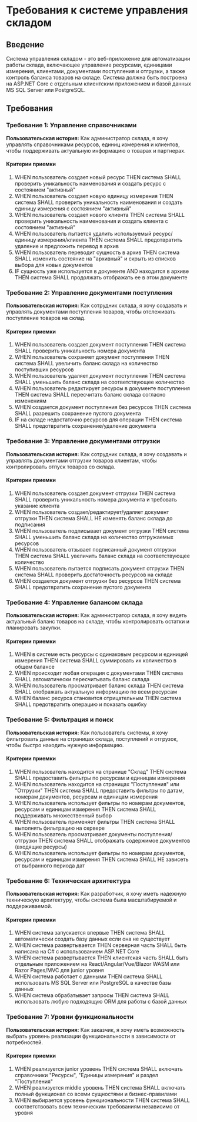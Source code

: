 # Требования к системе управления складом

## Введение

Система управления складом - это веб-приложение для автоматизации работы склада, включающее управление ресурсами, единицами измерения, клиентами, документами поступления и отгрузки, а также контроль баланса товаров на складе. Система должна быть построена на ASP.NET Core с отдельным клиентским приложением и базой данных MS SQL Server или PostgreSQL.

## Требования

### Требование 1: Управление справочниками

**Пользовательская история:** Как администратор склада, я хочу управлять справочниками ресурсов, единиц измерения и клиентов, чтобы поддерживать актуальную информацию о товарах и партнерах.

#### Критерии приемки

1. WHEN пользователь создает новый ресурс THEN система SHALL проверить уникальность наименования и создать ресурс с состоянием "активный"
2. WHEN пользователь создает новую единицу измерения THEN система SHALL проверить уникальность наименования и создать единицу измерения с состоянием "активный"
3. WHEN пользователь создает нового клиента THEN система SHALL проверить уникальность наименования и создать клиента с состоянием "активный"
4. WHEN пользователь пытается удалить используемый ресурс/единицу измерения/клиента THEN система SHALL предотвратить удаление и предложить перевод в архив
5. WHEN пользователь переводит сущность в архив THEN система SHALL изменить состояние на "архивный" и скрыть из списков выбора для новых документов
6. IF сущность уже используется в документе AND находится в архиве THEN система SHALL продолжать отображать ее в этом документе

### Требование 2: Управление документами поступления

**Пользовательская история:** Как сотрудник склада, я хочу создавать и управлять документами поступления товаров, чтобы отслеживать поступление товаров на склад.

#### Критерии приемки

1. WHEN пользователь создает документ поступления THEN система SHALL проверить уникальность номера документа
2. WHEN пользователь сохраняет документ поступления THEN система SHALL увеличить баланс склада на количество поступивших ресурсов
3. WHEN пользователь удаляет документ поступления THEN система SHALL уменьшить баланс склада на соответствующее количество
4. WHEN пользователь редактирует ресурсы в документе поступления THEN система SHALL пересчитать баланс склада согласно изменениям
5. WHEN создается документ поступления без ресурсов THEN система SHALL разрешить сохранение пустого документа
6. IF на складе недостаточно ресурсов для операции THEN система SHALL предотвратить сохранение/удаление документа

### Требование 3: Управление документами отгрузки

**Пользовательская история:** Как сотрудник склада, я хочу создавать и управлять документами отгрузки товаров клиентам, чтобы контролировать отпуск товаров со склада.

#### Критерии приемки

1. WHEN пользователь создает документ отгрузки THEN система SHALL проверить уникальность номера документа и требовать указание клиента
2. WHEN пользователь создает/редактирует/удаляет документ отгрузки THEN система SHALL НЕ изменять баланс склада до подписания
3. WHEN пользователь подписывает документ отгрузки THEN система SHALL уменьшить баланс склада на количество отгружаемых ресурсов
4. WHEN пользователь отзывает подписанный документ отгрузки THEN система SHALL увеличить баланс склада на соответствующее количество
5. WHEN пользователь пытается подписать документ отгрузки THEN система SHALL проверить достаточность ресурсов на складе
6. WHEN создается документ отгрузки без ресурсов THEN система SHALL предотвратить сохранение пустого документа

### Требование 4: Управление балансом склада

**Пользовательская история:** Как администратор склада, я хочу видеть актуальный баланс товаров на складе, чтобы контролировать остатки и планировать закупки.

#### Критерии приемки

1. WHEN в системе есть ресурсы с одинаковым ресурсом и единицей измерения THEN система SHALL суммировать их количество в общем балансе
2. WHEN происходит любая операция с документами THEN система SHALL автоматически пересчитывать баланс склада
3. WHEN пользователь просматривает баланс склада THEN система SHALL отображать актуальную информацию по всем ресурсам
4. WHEN баланс ресурса становится отрицательным THEN система SHALL предотвратить операцию и показать ошибку

### Требование 5: Фильтрация и поиск

**Пользовательская история:** Как пользователь системы, я хочу фильтровать данные на страницах склада, поступлений и отгрузок, чтобы быстро находить нужную информацию.

#### Критерии приемки

1. WHEN пользователь находится на странице "Склад" THEN система SHALL предоставить фильтры по ресурсам и единицам измерения
2. WHEN пользователь находится на страницах "Поступления" или "Отгрузки" THEN система SHALL предоставить фильтры по датам, номерам документов, ресурсам и единицам измерения
3. WHEN пользователь использует фильтры по номерам документов, ресурсам и единицам измерения THEN система SHALL поддерживать множественный выбор
4. WHEN пользователь применяет фильтры THEN система SHALL выполнять фильтрацию на сервере
5. WHEN пользователь просматривает документы поступления/отгрузки THEN система SHALL отображать содержимое документов (входящие ресурсы)
6. WHEN пользователь использует фильтры по номерам документов, ресурсам и единицам измерения THEN система SHALL НЕ зависеть от выбранного периода дат

### Требование 6: Техническая архитектура

**Пользовательская история:** Как разработчик, я хочу иметь надежную техническую архитектуру, чтобы система была масштабируемой и поддерживаемой.

#### Критерии приемки

1. WHEN система запускается впервые THEN система SHALL автоматически создать базу данных если она не существует
2. WHEN система развертывается THEN серверная часть SHALL быть написана на C# с использованием ASP.NET Core
3. WHEN система развертывается THEN клиентская часть SHALL быть отдельным приложением на React/Angular/Vue/Blazor WASM или Razor Pages/MVC для junior уровня
4. WHEN система работает с данными THEN система SHALL использовать MS SQL Server или PostgreSQL в качестве базы данных
5. WHEN система обрабатывает запросы THEN система SHALL использовать любую подходящую ORM для работы с базой данных

### Требование 7: Уровни функциональности

**Пользовательская история:** Как заказчик, я хочу иметь возможность выбрать уровень реализации функциональности в зависимости от потребностей.

#### Критерии приемки

1. WHEN реализуется junior уровень THEN система SHALL включать справочники "Ресурсы", "Единицы измерения" и раздел "Поступления"
2. WHEN реализуется middle уровень THEN система SHALL включать полный функционал со всеми сущностями и бизнес-правилами
3. WHEN выбирается уровень функциональности THEN система SHALL соответствовать всем техническим требованиям независимо от уровня